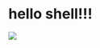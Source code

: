 
<h1 onclick="fun_h1" >hello shell!!!</h1>
<img src="http://7xkszy.com2.z0.glb.qiniucdn.com/library/201606/FqaASvaCGLXeyt3nECykGSRCmeRw.png" >


